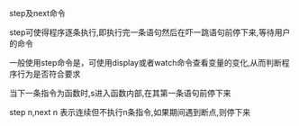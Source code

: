 step及next命令

  


step可使得程序逐条执行,即执行完一条语句然后在吓一跳语句前停下来,等待用户的命令

  


一般使用step命令是，可使用display或者watch命令查看变量的变化,从而判断程序行为是否符合要求

  


当下一条指令为函数时,s进入函数内部,在其第一条语句前停下来

  


step n,next n 表示连续但不执行n条指令,如果期间遇到断点,则停下来

